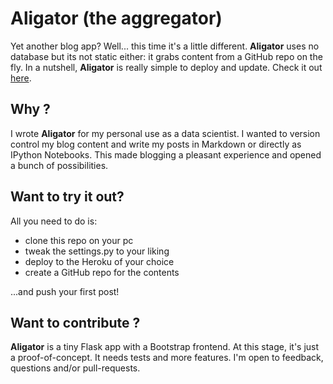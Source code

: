# Aligator (the aggregator)

Yet another blog app? Well... this time it's a little different. __Aligator__ uses no database but its not static either: it grabs content from a GitHub repo on the fly. In a nutshell, __Aligator__ is really simple to deploy and update. Check it out [here][blog].


## Why ?

I wrote __Aligator__ for my personal use as a data scientist. I wanted to version control my blog content and write my posts in Markdown or directly as IPython Notebooks. This made blogging a pleasant experience and opened a bunch of possibilities.

## Want to try it out?

All you need to do is:
* clone this repo on your pc
* tweak the settings.py to your liking 
* deploy to the Heroku of your choice
* create a GitHub repo for the contents

...and push your first post!

## Want to contribute ?

__Aligator__ is a tiny Flask app with a Bootstrap frontend. At this stage, it's just a proof-of-concept. It needs tests and more features. I'm open to feedback, questions and/or pull-requests.

[blog]: http://cyberpunk.bike